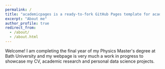 ```yaml
---
permalink: /
title: "academicpages is a ready-to-fork GitHub Pages template for academic personal websites"
excerpt: "About me"
author_profile: true
redirect_from: 
  - /about/
  - /about.html
---
```


Welcome! I am completing the final year of my Physics Master's degree at Bath University and my webpage is very much a work in progress to showcase my CV, academic research and personal data science projects. 
